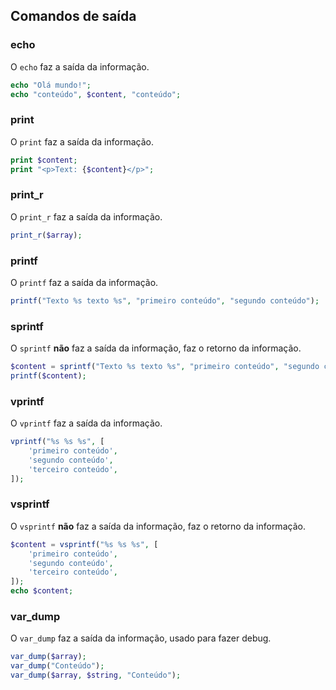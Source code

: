 ## Comandos de saída
### echo
O `echo` faz a saída da informação.
```php
echo "Olá mundo!";
echo "conteúdo", $content, "conteúdo";
```

### print
O `print` faz a saída da informação.
```php
print $content;
print "<p>Text: {$content}</p>";
```

### print_r
O `print_r` faz a saída da informação.
```php
print_r($array);
```

### printf
O `printf` faz a saída da informação.
```php
printf("Texto %s texto %s", "primeiro conteúdo", "segundo conteúdo");
```

### sprintf
O `sprintf` **não** faz a saída da informação, faz o retorno da informação.
```php
$content = sprintf("Texto %s texto %s", "primeiro conteúdo", "segundo conteúdo");
printf($content);
```

### vprintf
O `vprintf` faz a saída da informação.
```php
vprintf("%s %s %s", [
	'primeiro conteúdo',
	'segundo conteúdo',
	'terceiro conteúdo',
]);
```

### vsprintf
O `vsprintf` **não** faz a saída da informação, faz o retorno da informação.
```php
$content = vsprintf("%s %s %s", [
	'primeiro conteúdo',
	'segundo conteúdo',
	'terceiro conteúdo',
]);
echo $content;
```

### var_dump
O `var_dump` faz a saída da informação, usado para fazer debug.
```php
var_dump($array);
var_dump("Conteúdo");
var_dump($array, $string, "Conteúdo");
```
<!--stackedit_data:
eyJoaXN0b3J5IjpbLTQ4NjQ2MzA0NiwtNTk1ODA2NzA3LC0yNj
c5NjU0NTgsLTE2NjU3NTY2MDZdfQ==
-->
